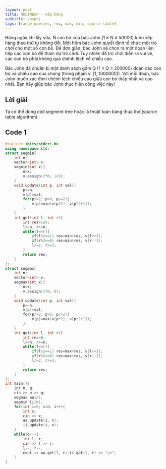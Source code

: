 ```yaml
---
layout: post
title: NKLINEUP - Xếp hàng
subtitle: vnspoj
tags: [range queries, rmq, max, min, sparce table]
---
```

Hàng ngày khi lấy sữa, N con bò của bác John (1 ≤ N ≤ 50000) luôn xếp hàng theo thứ tự không đổi. Một hôm bác John quyết định tổ chức một trò chơi cho một số con bò. Để đơn giản, bác John sẽ chọn ra một đoạn liên tiếp các con bò để tham dự trò chơi. Tuy nhiên để trò chơi diễn ra vui vẻ, các con bò phải không quá chênh lệch về chiều cao.

Bác John đã chuẩn bị một danh sách gồm Q (1 ≤ Q ≤ 200000) đoạn các con bò và chiều cao của chúng (trong phạm vi [1, 1000000]). Với mỗi đoạn, bác John muốn xác định chênh lệch chiều cao giữa con bò thấp nhất và cao nhất. Bạn hãy giúp bác John thực hiện công việc này!

## Lời giải
Ta có thể dùng ctdl segment tree hoặc là thuật toán bảng thưa thới(sparce table algorithm)

## Code 1

```cpp
#include <bits/stdc++.h>
using namespace std;
struct segmin{
	int n;
	vector<int> v;
	segmin(int x){
		n=x;
		v.assign(2*n, 1e9);
	}
	void update(int p, int val){
		p+=n;
		v[p]=val;
		for(p/=2; p>0; p/=2){
			v[p]=min(v[p*2], v[p*2+1]);
		}
	}
	int get(int l, int r){
		int res=1e9;
		l+=n, r+=n;
		while(l<=r){
			if(l%2==1) res=min(res, v[l++]);
			if(r%2==0) res=min(res, v[r--]);
			l/=2, r/=2;
		}
		return res;
	}
};
struct segmax{
	int n;
	vector<int> v;
	segmax(int x){
		n=x;
		v.assign(2*n, 0);
	}
	void update(int p, int val){
		p+=n;
		v[p]=val;
		for(p/=2; p>0; p/=2){
			v[p]=max(v[p*2], v[p*2+1]);
		}
	}
	int get(int l, int r){
		int res=0;
		l+=n, r+=n;
		while(l<=r){
			if(l%2==1) res=max(res, v[l++]);
			if(r%2==0) res=max(res, v[r--]);
			l/=2, r/=2;
		}
		return res;
	}
};
int main(){
	int n, q;
	cin >> n >> q;
	segmax aa(n);
	segmin ii(n);
	for(int i=0; i<n; i++){
		int x;
		cin >> x;
		aa.update(i, x);
		ii.update(i, x);
	}
	while(q--){
		int l, r;
		cin >> l >> r;
		l--, r--;
		cout << aa.get(l, r)-ii.get(l, r) << "\n";
	}
}
```
